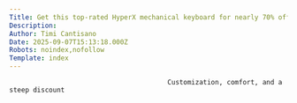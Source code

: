 ```yaml
---
Title: Get this top-rated HyperX mechanical keyboard for nearly 70% off
Description: 
Author: Timi Cantisano
Date: 2025-09-07T15:13:18.000Z
Robots: noindex,nofollow
Template: index
---
```


                                            Customization, comfort, and a steep discount
                                        